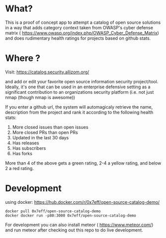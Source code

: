 # What?
This is a proof of concept app to attempt a catalog of open source solutions
in a way that adds category context taken from OWASP's cyber defense matrix ( https://www.owasp.org/index.php/OWASP_Cyber_Defense_Matrix)
and does rudimentary health ratings for projects based on github stats.


# Where ?
Visit:
https://catalog.security.allizom.org/

and add or edit your favorite open source information security project/tool. Ideally, it's one
that can be used in an enterprise defensive setting as a significant contribution to an organizations
security platform (i.e. not just nmap (though nmap is awesome))

If you enter a github url, the system will automagicaly retrieve the name, description from the project and rank it according to the following health stats:
1) More closed issues than open issues
2) More closed PRs than open PRs
3) Updated in the last 30 days
4) Has releases
5) Has subscribers
6) Has forks

More than 4 of the above gets a green rating, 2-4 a yellow rating, and below 2 a red rating.

# Development
using docker: https://hub.docker.com/r/0x7eff/open-source-catalog-demo/

```
docker pull 0x7eff/open-source-catalog-demo
docker docker run -p80:3000 0x7eff/open-source-catalog-demo
```

For development you can also install meteor ( https://www.meteor.com/)
and run meteor after checking out this repo to do live development.
